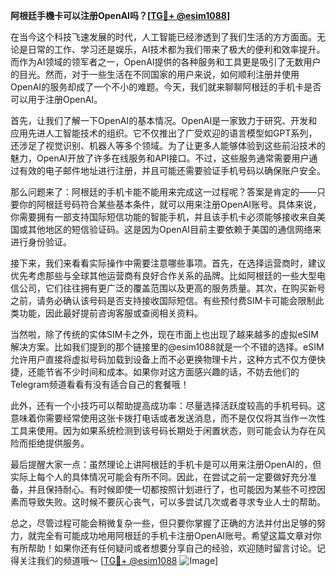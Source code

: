 **阿根廷手機卡可以注册OpenAI吗？[[TG💪+ @esim1088](https://t.me/s/esim1088)]**

在当今这个科技飞速发展的时代，人工智能已经渗透到了我们生活的方方面面。无论是日常的工作、学习还是娱乐，AI技术都为我们带来了极大的便利和效率提升。而作为AI领域的领军者之一，OpenAI提供的各种服务和工具更是吸引了无数用户的目光。然而，对于一些生活在不同国家的用户来说，如何顺利注册并使用OpenAI的服务却成了一个不小的难题。今天，我们就来聊聊阿根廷的手机卡是否可以用于注册OpenAI。

首先，让我们了解一下OpenAI的基本情况。OpenAI是一家致力于研究、开发和应用先进人工智能技术的组织。它不仅推出了广受欢迎的语言模型如GPT系列，还涉足了视觉识别、机器人等多个领域。为了让更多人能够体验到这些前沿技术的魅力，OpenAI开放了许多在线服务和API接口。不过，这些服务通常需要用户通过有效的电子邮件地址进行注册，并且可能还需要验证手机号码以确保账户安全。

那么问题来了：阿根廷的手机卡能不能用来完成这一过程呢？答案是肯定的——只要你的阿根廷号码符合某些基本条件，就可以用来注册OpenAI账号。具体来说，你需要拥有一部支持国际短信功能的智能手机，并且该手机卡必须能够接收来自美国或其他地区的短信验证码。这是因为OpenAI目前主要依赖于美国的通信网络来进行身份验证。

接下来，我们来看看实际操作中需要注意哪些事项。首先，在选择运营商时，建议优先考虑那些与全球其他运营商有良好合作关系的品牌。比如阿根廷的一些大型电信公司，它们往往拥有更广泛的覆盖范围以及更高的服务质量。其次，在购买新号之前，请务必确认该号码是否支持接收国际短信。有些预付费SIM卡可能会限制此类功能，因此最好提前咨询客服或查阅相关资料。

当然啦，除了传统的实体SIM卡之外，现在市面上也出现了越来越多的虚拟eSIM解决方案。比如我们提到的那个链接里的@esim1088就是一个不错的选择。eSIM允许用户直接将虚拟号码加载到设备上而不必更换物理卡片，这种方式不仅方便快捷，还能节省不少时间和成本。如果你对这方面感兴趣的话，不妨去他们的Telegram频道看看有没有适合自己的套餐哦！

此外，还有一个小技巧可以帮助提高成功率：尽量选择活跃度较高的手机号码。这意味着你需要经常使用这张卡拨打电话或者发送消息，而不是仅仅将其当作一次性工具来使用。因为如果系统检测到该号码长期处于闲置状态，则可能会认为存在风险而拒绝提供服务。

最后提醒大家一点：虽然理论上讲阿根廷的手机卡是可以用来注册OpenAI的，但实际上每个人的具体情况可能会有所不同。因此，在尝试之前一定要做好充分准备，并且保持耐心。有时候即使一切都按照计划进行了，也可能因为某些不可控因素而导致失败。这时候不要灰心丧气，可以多尝试几次或者寻求专业人士的帮助。

总之，尽管过程可能会稍微复杂一些，但只要你掌握了正确的方法并付出足够的努力，就完全有可能成功地用阿根廷的手机卡注册OpenAI账号。希望这篇文章对你有所帮助！如果你还有任何疑问或者想要分享自己的经验，欢迎随时留言讨论。记得关注我们的频道哦～ [[TG💪+ @esim1088](https://t.me/s/esim1088) ![Image](https://i.postimg.cc/4NQfJmqS/Snipaste-2025-05-13-00-14-12.png)]